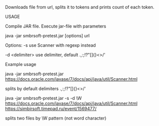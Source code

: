 Downloads file from url, splits it to tokens and prints count of each token.

USAGE

Compile JAR file.
Execute jar-file with parameters

java -jar smbrsoft-pretest.jar [options] url

Options:
  -s              use Scanner with regexp instead
  
  -d \<delimiter>  use delimiter, default .,:;!?"[]{}<>/'
  
  
Example usage

java -jar smbrsoft-pretest.jar https://docs.oracle.com/javase/7/docs/api/java/util/Scanner.html

splits by default delimiters .,:;!?"[]{}<>/'

java -jar smbrsoft-pretest.jar -s -d \W https://docs.oracle.com/javase/7/docs/api/java/util/Scanner.html https://simbirsoft.timepad.ru/event/1569477/

splits two files by \W pattern (not word character)
